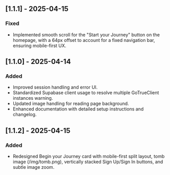 ## [1.1.1] - 2025-04-15

### Fixed

- Implemented smooth scroll for the "Start your Journey" button on the homepage, with a 64px offset to account for a fixed navigation bar, ensuring mobile-first UX.

## [1.1.0] - 2025-04-14

### Added

- Improved session handling and error UI.
- Standardized Supabase client usage to resolve multiple GoTrueClient instances warning.
- Updated image handling for reading page background.
- Enhanced documentation with detailed setup instructions and changelog.

## [1.1.2] - 2025-04-15

### Added

- Redesigned Begin your Journey card with mobile-first split layout, tomb image (/img/tomb.png), vertically stacked Sign Up/Sign In buttons, and subtle image zoom.
